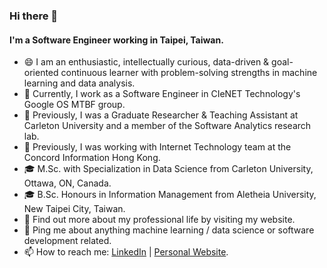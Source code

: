 ### Hi there 👋

#### I'm a Software Engineer working in Taipei, Taiwan.

- 😄 I am an enthusiastic, intellectually curious, data-driven & goal-oriented continuous learner with problem-solving strengths in machine learning and data analysis.
- 🔭 Currently, I work as a Software Engineer in CIeNET Technology's Google OS MTBF group.
- 🏫 Previously, I was a Graduate Researcher & Teaching Assistant at Carleton University and a member of the Software Analytics research lab.
- 🏢 Previously, I was working with Internet Technology team at the Concord Information Hong Kong.
- 🎓 M.Sc. with Specialization in Data Science from Carleton University, Ottawa, ON, Canada.
- 🎓 B.Sc. Honours in Information Management from Aletheia University, New Taipei City, Taiwan.
- 🤖 Find out more about my professional life by visiting my website.
- 💬 Ping me about anything machine learning / data science or software development related.
- 📫 How to reach me: [LinkedIn](https://www.linkedin.com/in/lancepokaiwang) | [Personal Website](https://lancepokaiwang.github.io/).
